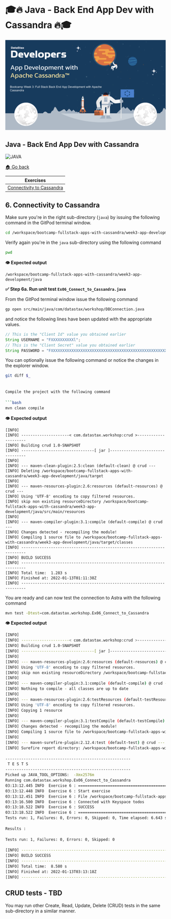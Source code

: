 # 🎓🔥 Java - Back End App Dev with Cassandra 🔥🎓

![datamodel](../images/AppDevSplash.png?raw=true)

## Java - Back End App Dev with Cassandra

![JAVA](https://raw.githubusercontent.com/DataStax-Academy/cassandra-workshop-series/master/materials/images/logo-java.png)

[🏠 Go back](../README.MD)

| Exercises |
|---|
| [Connectivity to Cassandra](#6-connectivity-to-cassandra) |

## 6. Connectivity to Cassandra 

Make sure you're in the right sub-directory (`java`) by issuing the following command in the GitPod terminal window.

```bash
cd /workspace/bootcamp-fullstack-apps-with-cassandra/week3-app-development/java
```

Verify again you're in the `java` sub-directory using the following command

```bash
pwd
```
**👁️ Expected output**

```
/workspace/bootcamp-fullstack-apps-with-cassandra/week3-app-development/java
```

**✅ Step 6a. Run unit test `Ex06_Connect_to_Cassandra.java`**

From the GitPod terminal window issue the following command 

```bash
gp open src/main/java/com/datastax/workshop/DBConnection.java
```
and notice the following lines have been updated with the appropriate values.

```java
// This is the "Client Id" value you obtained earlier
String USERNAME = "FXXXXXXXXXXl";
// This is the "Client Secret" value you obtained earlier
String PASSWORD = "FXXXXXXXXXXXXXXXXXXXXXXXXXXXXXXXXXXXXXXXXXXXXXXXXXXXXXdeOE.kio_.L981NQ.xq5HqXDB7s_FIJC.ssbLgbdz+G1IC0BCwIA_ZrwPrQNJWUiv26uZf2f4w";
```

You can optionally issue the following command or notice the changes in the explorer window. 

```bash
git diff $_


Compile the project with the following command

```bash
mvn clean compile
```

**👁️ Expected output**

```
[INFO] 
[INFO] ---------------------< com.datastax.workshop:crud >---------------------
[INFO] Building crud 1.0-SNAPSHOT
[INFO] --------------------------------[ jar ]---------------------------------
[INFO] 
[INFO] --- maven-clean-plugin:2.5:clean (default-clean) @ crud ---
[INFO] Deleting /workspace/bootcamp-fullstack-apps-with-cassandra/week3-app-development/java/target
[INFO] 
[INFO] --- maven-resources-plugin:2.6:resources (default-resources) @ crud ---
[INFO] Using 'UTF-8' encoding to copy filtered resources.
[INFO] skip non existing resourceDirectory /workspace/bootcamp-fullstack-apps-with-cassandra/week3-app-development/java/src/main/resources
[INFO] 
[INFO] --- maven-compiler-plugin:3.1:compile (default-compile) @ crud ---
[INFO] Changes detected - recompiling the module!
[INFO] Compiling 1 source file to /workspace/bootcamp-fullstack-apps-with-cassandra/week3-app-development/java/target/classes
[INFO] ------------------------------------------------------------------------
[INFO] BUILD SUCCESS
[INFO] ------------------------------------------------------------------------
[INFO] Total time:  1.283 s
[INFO] Finished at: 2022-01-13T01:11:38Z
[INFO] ------------------------------------------------------------------------
```

You are ready and can now test the connection to Astra with the following command

```bash
mvn test -Dtest=com.datastax.workshop.Ex06_Connect_to_Cassandra
```

**👁️ Expected output**

```bash
[INFO] 
[INFO] ---------------------< com.datastax.workshop:crud >---------------------
[INFO] Building crud 1.0-SNAPSHOT
[INFO] --------------------------------[ jar ]---------------------------------
[INFO] 
[INFO] --- maven-resources-plugin:2.6:resources (default-resources) @ crud ---
[INFO] Using 'UTF-8' encoding to copy filtered resources.
[INFO] skip non existing resourceDirectory /workspace/bootcamp-fullstack-apps-with-cassandra/week3-app-development/java/src/main/resources
[INFO] 
[INFO] --- maven-compiler-plugin:3.1:compile (default-compile) @ crud ---
[INFO] Nothing to compile - all classes are up to date
[INFO] 
[INFO] --- maven-resources-plugin:2.6:testResources (default-testResources) @ crud ---
[INFO] Using 'UTF-8' encoding to copy filtered resources.
[INFO] Copying 1 resource
[INFO] 
[INFO] --- maven-compiler-plugin:3.1:testCompile (default-testCompile) @ crud ---
[INFO] Changes detected - recompiling the module!
[INFO] Compiling 1 source file to /workspace/bootcamp-fullstack-apps-with-cassandra/week3-app-development/java/target/test-classes
[INFO] 
[INFO] --- maven-surefire-plugin:2.12.4:test (default-test) @ crud ---
[INFO] Surefire report directory: /workspace/bootcamp-fullstack-apps-with-cassandra/week3-app-development/java/target/surefire-reports

-------------------------------------------------------
 T E S T S
-------------------------------------------------------
Picked up JAVA_TOOL_OPTIONS:  -Xmx2576m
Running com.datastax.workshop.Ex06_Connect_to_Cassandra
03:13:12.445 INFO  Exercise 6 : ========================================
03:13:12.448 INFO  Exercise 6 : Start exercise
03:13:12.451 INFO  Exercise 6 : File /workspace/bootcamp-fullstack-apps-with-cassandra/secure-connect-workshops.zip located
03:13:16.500 INFO  Exercise 6 : Connected with Keyspace todos
03:13:18.522 INFO  Exercise 6 : SUCCESS
03:13:18.522 INFO  Exercise 6 : ========================================
Tests run: 1, Failures: 0, Errors: 0, Skipped: 0, Time elapsed: 6.643 sec

Results :

Tests run: 1, Failures: 0, Errors: 0, Skipped: 0

[INFO] ------------------------------------------------------------------------
[INFO] BUILD SUCCESS
[INFO] ------------------------------------------------------------------------
[INFO] Total time:  8.580 s
[INFO] Finished at: 2022-01-13T03:13:18Z
[INFO] ------------------------------------------------------------------------
```

## CRUD tests - TBD

You may run other Create, Read, Update, Delete (CRUD) tests in the same sub-directory in a similar manner.
